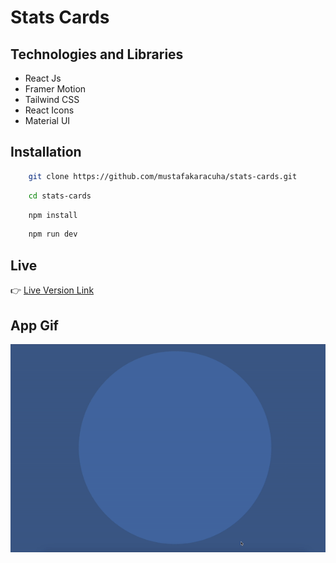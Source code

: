 # Stats Cards 


## Technologies and Libraries

- React Js
- Framer Motion
- Tailwind CSS
- React Icons
- Material UI

  
## Installation 

```bash 
    git clone https://github.com/mustafakaracuha/stats-cards.git
```
```bash 
    cd stats-cards
```
```bash 
    npm install
```
```bash 
    npm run dev
```


    
## Live
👉 [Live Version Link](https://stats-cards-design.vercel.app/)


  
## App Gif

<img align="center" width="900" width="900" src="https://github.com/mustafakaracuha/stats-cards/blob/main/src/assets/app.gif" />

  
